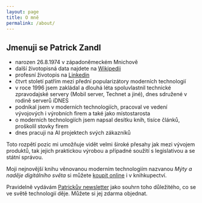 ```yaml
---
layout: page
title: O mně
permalink: /about/
---
```


## Jmenuji se Patrick Zandl 

- narozen 26.8.1974 v západoněmeckém Mnichově
- další životopisná data najdete na [Wikipedii](https://cs.wikipedia.org/wiki/Patrick_Zandl)
- profesní životopis na [Linkedin](https://cz.linkedin.com/in/patrickzandl)
- čtvrt století patřím mezi přední popularizátory moderních technologií
- v roce 1996 jsem zakládal a dlouhá léta spoluvlastnil technické zpravodajské servery (Mobil server, Technet a jiné), dnes sdružené v rodině serverů iDNES
- podnikal jsem v moderních technologiích, pracoval ve vedení vývojových i výrobních firem a také jako místostarosta
- o moderních technologiích jsem napsal desítku knih, tisíce článků, proškolil stovky firem
- dnes pracuji na AI projektech svých zákazníků

Toto rozpětí pozic mi umožňuje vidět velmi široké přesahy jak mezi vývojem produktů, tak jejich praktickou výrobou a případné soužití s legislativou a se státní správou.

Moji nejnovější knihu věnovanou moderním technologiím nazvanou *Mýty a naděje digitálního světa* si můžete [koupit online](https://www.melvil.cz/kniha-myty-a-nadeje-digitalniho-sveta/) i v knihkupectví. 

Pravidelně vydávám [Patrickův newsletter](https://zandl.substack.com/) jako souhrn toho důležitého, co se ve světě technologií děje. Můžete si jej zdarma objednat. 